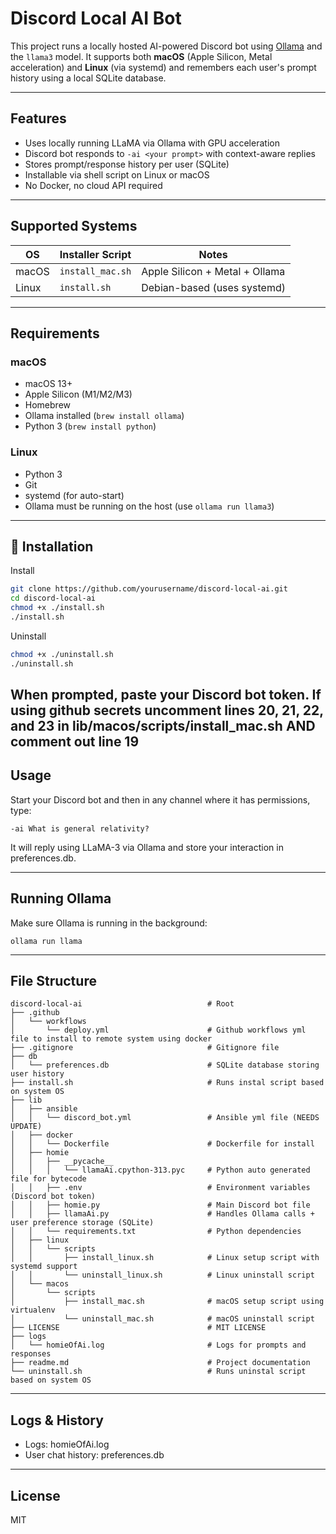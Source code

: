 # Discord Local AI Bot

This project runs a locally hosted AI-powered Discord bot using [Ollama](https://ollama.com/) and the `llama3` model. It supports both **macOS** (Apple Silicon, Metal acceleration) and **Linux** (via systemd) and remembers each user's prompt history using a local SQLite database.

---

## Features

- Uses locally running LLaMA via Ollama with GPU acceleration
- Discord bot responds to `-ai <your prompt>` with context-aware replies
- Stores prompt/response history per user (SQLite)
- Installable via shell script on Linux or macOS
- No Docker, no cloud API required

---

## Supported Systems

| OS       | Installer Script | Notes                         |
|----------|------------------|-------------------------------|
| macOS    | `install_mac.sh` | Apple Silicon + Metal + Ollama |
| Linux    | `install.sh`     | Debian-based (uses systemd)   |

---

## Requirements

### macOS
- macOS 13+
- Apple Silicon (M1/M2/M3)
- Homebrew
- Ollama installed (`brew install ollama`)
- Python 3 (`brew install python`)
  
### Linux
- Python 3
- Git
- systemd (for auto-start)
- Ollama must be running on the host (use `ollama run llama3`)

---

## 🔧 Installation

Install
```bash
git clone https://github.com/yourusername/discord-local-ai.git
cd discord-local-ai
chmod +x ./install.sh
./install.sh
```

Uninstall
```bash
chmod +x ./uninstall.sh
./uninstall.sh
```

When prompted, paste your Discord bot token.
If using github secrets uncomment lines 20, 21, 22, and 23 in lib/macos/scripts/install_mac.sh AND comment out line 19
---

## Usage

Start your Discord bot and then in any channel where it has permissions, type:
```
-ai What is general relativity?
```
It will reply using LLaMA-3 via Ollama and store your interaction in preferences.db.

---

## Running Ollama

Make sure Ollama is running in the background:
```
ollama run llama
```

---

## File Structure

```
discord-local-ai                            # Root
├── .github
│   └── workflows
│       └── deploy.yml                      # Github workflows yml file to install to remote system using docker
├── .gitignore                              # Gitignore file
├── db
│   └── preferences.db                      # SQLite database storing user history  
├── install.sh                              # Runs instal script based on system OS
├── lib
│   ├── ansible
│   │   └── discord_bot.yml                 # Ansible yml file (NEEDS UPDATE)
│   ├── docker
│   │   └── Dockerfile                      # Dockerfile for install
│   ├── homie
│   │   ├── __pycache__                     
│   │   │   └── llamaAi.cpython-313.pyc     # Python auto generated file for bytecode
│   │   ├── .env                            # Environment variables (Discord bot token)
│   │   ├── homie.py                        # Main Discord bot file
│   │   ├── llamaAi.py                      # Handles Ollama calls + user preference storage (SQLite)
│   │   └── requirements.txt                # Python dependencies
│   ├── linux
│   │   └── scripts
│   │       ├── install_linux.sh            # Linux setup script with systemd support
│   │       └── uninstall_linux.sh          # Linux uninstall script
│   └── macos
│       └── scripts
│           ├── install_mac.sh              # macOS setup script using virtualenv
│           └── uninstall_mac.sh            # macOS uninstall script
├── LICENSE                                 # MIT LICENSE
├── logs
│   └── homieOfAi.log                       # Logs for prompts and responses
├── readme.md                               # Project documentation              
└── uninstall.sh                            # Runs uninstal script based on system OS
```
---

## Logs & History
* Logs: homieOfAi.log
* User chat history: preferences.db

---

## License

MIT